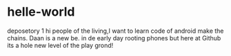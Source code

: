# helle-world
deposetory 1
hi people of the living,I want to learn code of android make the chains.
Daan is a new be. in de early day rooting phones but here at Github its a hole new level of the play grond!

